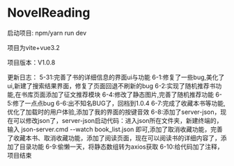 # NovelReading

启动项目: npm/yarn run dev 

项目为vite+vue3.2

项目版本：V1.0.8

更新日志：
5-31:完善了书的详细信息的界面ui与功能
6-1:修复了一些bug,美化了ui,新建了搜索结果界面，修复了页面回退不刷新的bug
6-2:实现了随机推荐书功能,在书库页面添加了征文推荐模块
6-4:修改了静态图片,完善了随机推荐功能
6-5:修了一点点bug
6-6:出不知名BUG了，回档到1.0.4
6-7:完成了收藏本书等功能,优化了加载时的用户体验,添加了我的界面的按键音效 
6-8:添加了server-json，现在可以修改json了，server-json启动代码：进入json所在文件夹，新建终端的，输入  json-server.cmd --watch book_list.json 即可,添加了取消收藏功能，完善了收藏本书、取消收藏功能，添加了阅读页面，现在可以阅读书的详细内容了，添加了目录功能
6-9:偷懒一天，将静态数组转为axios获取
6-10:给代码加了注释，项目结束
